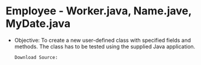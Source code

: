# Employee - Worker.java, Name.jave, MyDate.java
- Objective:
    To create a new user-defined class with specified fields and methods. 
    The class has to be tested using the supplied Java application.
    
      Download Source:

